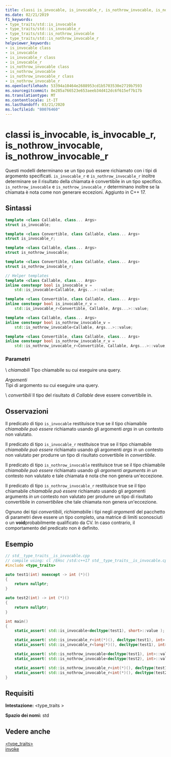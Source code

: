 ```yaml
---
title: classi is_invocable, is_invocable_r, is_nothrow_invocable, is_nothrow_invocable_r
ms.date: 02/21/2019
f1_keywords:
- type_traits/std::is_invocable
- type_traits/std::is_invocable_r
- type_traits/std::is_nothrow_invocable
- type_traits/std::is_nothrow_invocable_r
helpviewer_keywords:
- is_invocable class
- is_invocable
- is_invocable_r class
- is_invocable_r
- is_nothrow_invocable class
- is_nothrow_invocable
- is_nothrow_invocable_r class
- is_nothrow_invocable_r
ms.openlocfilehash: 53394a10464e2688953cd1b5703530e2719b7593
ms.sourcegitcommit: 8e285a766523e653aeeb34d412dc6f615ef7b17b
ms.translationtype: MT
ms.contentlocale: it-IT
ms.lasthandoff: 03/21/2020
ms.locfileid: "80076460"
---
```

# <a name="is_invocable-is_invocable_r-is_nothrow_invocable-is_nothrow_invocable_r-classes"></a>classi is_invocable, is_invocable_r, is_nothrow_invocable, is_nothrow_invocable_r

Questi modelli determinano se un tipo può essere richiamato con i tipi di argomento specificati. `is_invocable_r` e `is_nothrow_invocable_r` inoltre determinare se il risultato della chiamata è convertibile in un tipo specifico. `is_nothrow_invocable` e `is_nothrow_invocable_r` determinano inoltre se la chiamata è nota come non generare eccezioni. Aggiunto in C++ 17.

## <a name="syntax"></a>Sintassi

```cpp
template <class Callable, class... Args>
struct is_invocable;

template <class Convertible, class Callable, class... Args>
struct is_invocable_r;

template <class Callable, class... Args>
struct is_nothrow_invocable;

template <class Convertible, class Callable, class... Args>
struct is_nothrow_invocable_r;

// Helper templates
template <class Callable, class... Args>
inline constexpr bool is_invocable_v =
    std::is_invocable<Callable, Args...>::value;

template <class Convertible, class Callable, class... Args>
inline constexpr bool is_invocable_r_v =
    std::is_invocable_r<Convertible, Callable, Args...>::value;

template <class Callable, class... Args>
inline constexpr bool is_nothrow_invocable_v =
    std::is_nothrow_invocable<Callable, Args...>::value;

template <class Convertible, class Callable, class... Args>
inline constexpr bool is_nothrow_invocable_r_v =
    std::is_nothrow_invocable_r<Convertible, Callable, Args...>::value;
```

### <a name="parameters"></a>Parametri

\ *chiamabili*
Tipo chiamabile su cui eseguire una query.

*Argomenti*\
Tipi di argomento su cui eseguire una query.

\ *convertibili*
Il tipo del risultato di *Callable* deve essere convertibile in.

## <a name="remarks"></a>Osservazioni

Il predicato di tipo `is_invocable` restituisce true se il tipo chiamabile *chiamabile può essere* richiamato usando gli argomenti *args* in un contesto non valutato.

Il predicato di tipo `is_invocable_r` restituisce true se il tipo chiamabile *chiamabile può essere* richiamato usando gli argomenti *args* in un contesto non valutato per produrre un tipo di risultato convertibile in *convertibile*.

Il predicato di tipo `is_nothrow_invocable` restituisce true se il tipo chiamabile *chiamabile può essere* richiamato usando gli *argomenti arguments in un* contesto non valutato e tale chiamata è nota che non genera un'eccezione.

Il predicato di tipo `is_nothrow_invocable_r` restituisce true se il tipo chiamabile *chiamabile può essere* richiamato usando gli argomenti arguments *in un* contesto non valutato per produrre un tipo di risultato convertibile in *convertibile*e che tale chiamata non genera un'eccezione.

Ognuno dei tipi *convertibili*, *richiamabili*e i tipi negli *argomenti* del pacchetto di parametri deve essere un tipo completo, una matrice di limiti sconosciuti o un **void**probabilmente qualificato da CV. In caso contrario, il comportamento del predicato non è definito.

## <a name="example"></a>Esempio

```cpp
// std__type_traits__is_invocable.cpp
// compile using: cl /EHsc /std:c++17 std__type_traits__is_invocable.cpp
#include <type_traits>

auto test1(int) noexcept -> int (*)()
{
    return nullptr;
}

auto test2(int) -> int (*)()
{
    return nullptr;
}

int main()
{
    static_assert( std::is_invocable<decltype(test1), short>::value );

    static_assert( std::is_invocable_r<int(*)(), decltype(test1), int>::value );
    static_assert( std::is_invocable_r<long(*)(), decltype(test1), int>::value ); // fails

    static_assert( std::is_nothrow_invocable<decltype(test1), int>::value );
    static_assert( std::is_nothrow_invocable<decltype(test2), int>::value ); // fails

    static_assert( std::is_nothrow_invocable_r<int(*)(), decltype(test1), int>::value );
    static_assert( std::is_nothrow_invocable_r<int(*)(), decltype(test2), int>::value ); // fails
}
```

## <a name="requirements"></a>Requisiti

**Intestazione:** \<type_traits >

**Spazio dei nomi:** std

## <a name="see-also"></a>Vedere anche

[<type_traits>](../standard-library/type-traits.md)\
[invoke](functional-functions.md#invoke)
